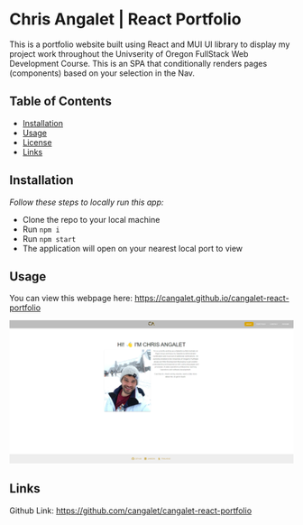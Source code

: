 # Chris Angalet | React Portfolio

This is a portfolio website built using React and MUI UI library to display my project work throughout the Univserity of Oregon FullStack Web Development Course. This is an SPA that conditionally renders pages (components) based on your selection in the Nav.

## Table of Contents

- [Installation](#installation)
- [Usage](#usage)
- [License](#license)
- [Links](#links)

## Installation

_Follow these steps to locally run this app:_

- Clone the repo to your local machine
- Run ```npm i```
- Run ```npm start```
- The application will open on your nearest local port to view

## Usage

You can view this webpage here: https://cangalet.github.io/cangalet-react-portfolio

![screenshot](src/assets/img/screenshot.png)

## Links

Github Link: https://github.com/cangalet/cangalet-react-portfolio

